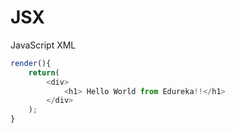 # JSX
JavaScript XML 

```js
render(){
    return(        
        <div>
            <h1> Hello World from Edureka!!</h1>
        </div>
    );
}


```